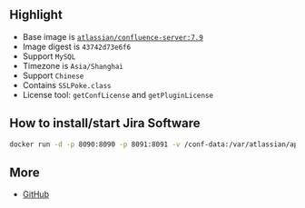 ## Highlight

- Base image is [`atlassian/confluence-server:7.9`](https://hub.docker.com/r/atlassian/confluence-server/tags?page=1&ordering=-name&name=7.9)
- Image digest is `43742d73e6f6`
- Support `MySQL`
- Timezone is `Asia/Shanghai`
- Support `Chinese`
- Contains `SSLPoke.class`
- License tool: `getConfLicense` and `getPluginLicense`

## How to install/start Jira Software

```bash
docker run -d -p 8090:8090 -p 8091:8091 -v /conf-data:/var/atlassian/application-data/confluence -it bxwill/confluence-server:7.9
```

## More

- [GitHub](https://github.com/seoktaehyeon/docker-confluence-server)